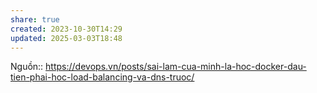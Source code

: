 ```yaml
---
share: true
created: 2023-10-30T14:29
updated: 2025-03-03T18:48
---
```

Nguồn:: https://devops.vn/posts/sai-lam-cua-minh-la-hoc-docker-dau-tien-phai-hoc-load-balancing-va-dns-truoc/